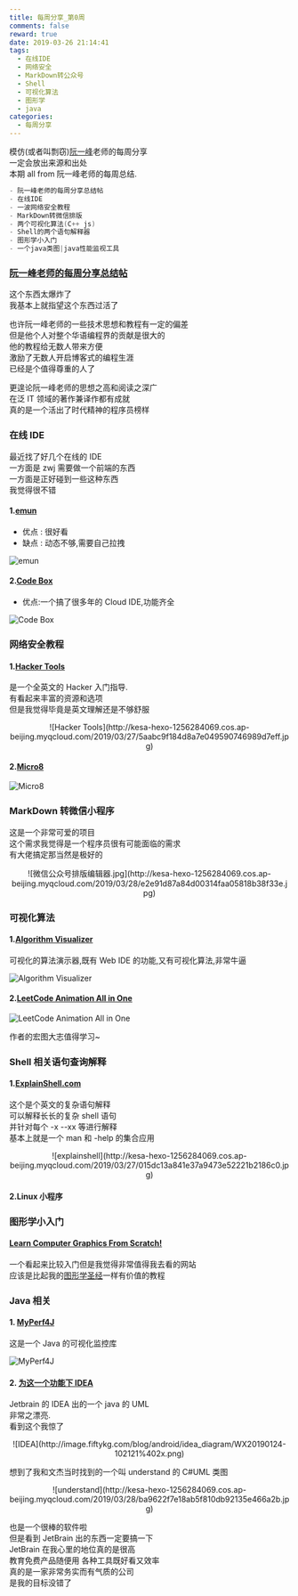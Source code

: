 ```yaml
---
title: 每周分享_第0周
comments: false
reward: true
date: 2019-03-26 21:14:41
tags:
  - 在线IDE
  - 网络安全
  - MarkDown转公众号
  - Shell
  - 可视化算法
  - 图形学
  - java
categories:
  - 每周分享
---
```


模仿(或者叫剽窃)[阮一峰](http://www.ruanyifeng.com)老师的每周分享  
一定会放出来源和出处  
本期 all from 阮一峰老师的每周总结.

```Go
- 阮一峰老师的每周分享总结帖
- 在线IDE
- 一波网络安全教程
- MarkDown转微信排版
- 两个可视化算法(C++ js)
- Shell的两个语句解释器
- 图形学小入门
- 一个java类图|java性能监视工具
```

<!-- more -->

### [阮一峰老师的每周分享总结帖](https://wanmaoor.github.io/ryfWeekly/)

这个东西太爆炸了  
我基本上就指望这个东西过活了

也许阮一峰老师的一些技术思想和教程有一定的偏差  
但是他个人对整个华语编程界的贡献是很大的  
他的教程给无数人带来方便  
激励了无数人开启博客式的编程生涯  
已经是个值得尊重的人了

更遑论阮一峰老师的思想之高和阅读之深广  
在泛 IT 领域的著作兼译作都有成就  
真的是一个活出了时代精神的程序员榜样

### 在线 IDE

最近找了好几个在线的 IDE  
一方面是 zwj 需要做一个前端的东西  
一方面是正好碰到一些这种东西  
我觉得很不错

#### 1.[emun](http://emun.ro/workspace)

- 优点 : 很好看
- 缺点 : 动态不够,需要自己拉拽

![emun](http://kesa-hexo-1256284069.cos.ap-beijing.myqcloud.com/2019/03/27/c722ad78c15a19aaf3dbfdd30a7f178a.jpg)

#### 2.[Code Box](https://github.com/CodeboxIDE/codebox)

- 优点:一个搞了很多年的 Cloud IDE,功能齐全

![Code Box](https://camo.githubusercontent.com/67679ace0fb0df1df0c231221222f6a82c3c6b25/68747470733a2f2f7261772e6769746875622e636f6d2f467269656e64436f64652f636f6465626f782f6d61737465722f73637265656e73686f742e706e67)

### 网络安全教程

#### 1.[Hacker Tools](https://hacker-tools.github.io/lectures/)

是一个全英文的 Hacker 入门指导.  
有看起来丰富的资源和选项  
但是我觉得毕竟是英文理解还是不够舒服

<center>![Hacker Tools](http://kesa-hexo-1256284069.cos.ap-beijing.myqcloud.com/2019/03/27/5aabc9f184d8a7e049590746989d7eff.jpg)</center>

#### 2.[Micro8](https://github.com/Micropoor/Micro8)

![Micro8](http://kesa-hexo-1256284069.cos.ap-beijing.myqcloud.com/2019/03/27/4854b7b38828eef455fa523f41c3ed9e.jpg)

### MarkDown 转微信小程序

这是一个非常可爱的项目  
这个需求我觉得是一个程序员很有可能面临的需求  
有大佬搞定那当然是极好的

<center>![微信公众号排版编辑器.jpg](http://kesa-hexo-1256284069.cos.ap-beijing.myqcloud.com/2019/03/28/e2e91d87a84d00314faa05818b38f33e.jpg)</center>

### 可视化算法

#### 1.[Algorithm Visualizer](https://github.com/algorithm-visualizer/algorithm-visualizer)

可视化的算法演示器,既有 Web IDE 的功能,又有可视化算法,非常牛逼

![Algorithm Visualizer](http://kesa-hexo-1256284069.cos.ap-beijing.myqcloud.com/2019/03/27/fd23d5a1dd024166886b977080a2d8e1.jpg)

#### 2.[LeetCode Animation All in One](https://github.com/MisterBooo/LeetCodeAnimation)

![LeetCode Animation All in One](http://kesa-hexo-1256284069.cos.ap-beijing.myqcloud.com/2019/03/27/389eb3d2b54ecd31ea16ef0f382d5fc9.jpg)

作者的宏图大志值得学习~

### Shell 相关语句查询解释

#### 1.[ExplainShell.com](https://www.explainshell.com/)

这个是个英文的复杂语句解释  
可以解释长长的复杂 shell 语句  
并针对每个 -x --xx 等进行解释  
基本上就是一个 man 和 -help 的集合应用

<center>![explainshell](http://kesa-hexo-1256284069.cos.ap-beijing.myqcloud.com/2019/03/27/015dc13a841e37a9473e52221b2186c0.jpg)</center>

#### 2.Linux 小程序

### 图形学小入门

#### [Learn Computer Graphics From Scratch!](http://www.scratchapixel.com)

一个看起来比较入门但是我觉得非常值得我去看的网站  
应该是比起我的[图形学圣经](https://learnopengl-cn.github.io/)一样有价值的教程

### Java 相关

#### 1. [MyPerf4J](https://github.com/LinShunKang/MyPerf4J)

这是一个 Java 的可视化监控库

![MyPerf4J](http://kesa-hexo-1256284069.cos.ap-beijing.myqcloud.com/2019/03/27/e0d3afb89bff6b3942dad4301bc63411.jpg)

#### 2. [为这一个功能下 IDEA](http://blog.fiftykg.com/tools/%E5%B0%B1%E4%B8%BA%E4%BA%86%E8%BF%99%E4%B8%AA%E5%8A%9F%E8%83%BD%E4%B9%9F%E8%A6%81%E4%B8%8B%E8%BD%BD%E4%B8%80%E4%B8%AAIDEA%EF%BC%81.html)

Jetbrain 的 IDEA 出的一个 java 的 UML  
非常之漂亮.  
看到这个我惊了

<center>![IDEA](http://image.fiftykg.com/blog/android/idea_diagram/WX20190124-102121%402x.png)</center>

想到了我和文杰当时找到的一个叫 understand 的 C#UML 类图

<center>![understand](http://kesa-hexo-1256284069.cos.ap-beijing.myqcloud.com/2019/03/28/ba9622f7e18ab5f810db92135e466a2b.jpg)</center>

也是一个很棒的软件啦  
但是看到 JetBrain 出的东西一定要搞一下  
JetBrain 在我心里的地位真的是很高  
教育免费产品随便用 各种工具既好看又效率  
真的是一家非常务实而有气质的公司  
是我的目标没错了
